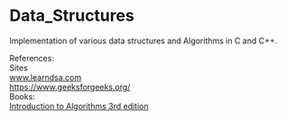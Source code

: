 # Data_Structures
Implementation of various data structures and Algorithms in C and C++.

References:<br/>
 Sites<br/>
  www.learndsa.com<br/>
  https://www.geeksforgeeks.org/<br/>
 Books:<br/>
  [Introduction to Algorithms 3rd edition](https://mitpress.mit.edu/books/introduction-algorithms-third-edition)<br/>
